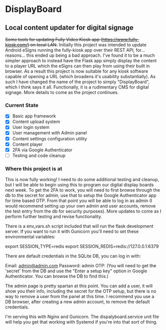 # DisplayBoard

## Local content updater for digital signage

~~Some tools for updating Fully Video Kiosk app (https://www.fully-kiosk.com/) on local LAN.~~
Initially this project was intended to update Android eSigns running the fully-kiosk app over their REST API, for... reasons... this ended up being a bad approach.  I've found it to be a much simpler approach to instead have the Flask app simply display the content to a player URL which the eSigns can then play from using their built in browser.  As a result this project is now suitable for any kiosk software capable of opening a URL (which broadens it's usability substantially).  As such I have changed the name of the project to simply "DisplayBoard", which I think says it all.  Functionally, it is a rudimentary CMS for digital signage.  More details to come as the project continues.

### Current State
- [x] Basic app framework
- [x] Content upload system
- [x] User login system
- [x] User management with Admin panel
- [X] Content settings configuration utility
- [X] Content player
- [X] 2FA via Google Authenticator
- [ ] Testing and code cleanup

### Where this project is at

This is now fully working!  I need to do some additional testing and cleanup, but I will be able to begin using this to program our digital display boards next week.  To get the 2FA to work, you will need to first browse through the db to the secret for admin, use that to setup the Google Authenticator app for time based OTP.  From that point you will be able to log in as admin (I would recommend setting up your own admin and user accounts, remove the test entry from the db for security purposes).  More updates to come as I perform further testing and revise functionality.

There is a env_vars.sh script included that will run the flask development server.  If you want to run it with Gunicorn you'll need to set these environmental variables:

export SESSION_TYPE=redis
export SESSION_REDIS=redis://127.0.0.1:6379

There are default credentials in the SQLite DB, you can log in with:

Email: admin@admin.com
Password: admin
OTP: (You will need to get the 'secret' from the DB and use the "Enter a setup key" option in Google Authenticator.  You can browse the DB to find this.)

The admin page is pretty spartan at this point.  You can add a user, it will show you their info, including the secret for the OTP setup, but there is no way to remove a user from the panel at this time.  I recommend you use a DB browser, after creating a new admin account, to remove the default credentials.

I'm serving this with Nginx and Gunicorn.  The dispalyboard.service unit file will help you get that working with Systemd if you're into that sort of thing.